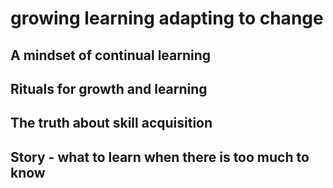 # growing learning adapting to change

## A mindset of continual learning

## Rituals for growth and learning

## The truth about skill acquisition

## Story - what to learn when there is too much to know
